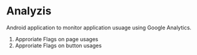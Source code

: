 # Analyzis

Android application to monitor application usuage using Google Analytics. 
1. Approriate Flags on page usages
2. Approriate Flags on button usages
